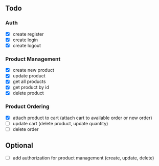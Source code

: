 ## Todo
### Auth
- [x] create register
- [x] create login
- [x] create logout

### Product Management
- [x] create new product
- [x] update product
- [x] get all products
- [x] get product by id
- [x] delete product

### Product Ordering
- [x] attach product to cart (attach cart to available order or new order)
- [ ] update cart (delete product, update quantity)
- [ ] delete order

## Optional
- [ ] add authorization for product management (create, update, delete)